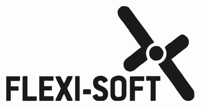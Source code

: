 <svg xmlns="http://www.w3.org/2000/svg" fill="none" viewBox="0 0 98 49">
  <g fill="currentColor" clip-path="url(#a)">
    <path d="M61.4 0h.3c.8 0 1.4.2 2 .7l2 2.6 1.4 2a90.8 90.8 0 0 1 1.6 2.2L69.8 9a178.8 178.8 0 0 1 4 5.4l.6 1 .3.3 1 1.5.5.6.2.3.2.2v.6h-.2a5.9 5.9 0 0 0-3.3 3.1 5.7 5.7 0 0 0 .2 5.1v.5c-.2.4-.6.6-1 .9l-.2.2-.8.6a536.6 536.6 0 0 0-1.4 1l-1.5 1.2-.3.3-.7.5c-1 .9-2.1 1.6-3.5 1.4-1-.2-1.8-.6-2.3-1.5-.6-1-.7-2-.4-3.1.4-1.4 1.7-2.2 2.7-3l1.4-1 .3-.3 2.5-2a49 49 0 0 1 2-1.5 27 27 0 0 0-1.5-2 97 97 0 0 1-1.9-2.7 304.7 304.7 0 0 0-2.2-3l-1-1.6-.8-1-1.8-2.6A88.8 88.8 0 0 0 59.7 7l-.2-.3A81.2 81.2 0 0 0 59 6a5 5 0 0 1-1-3.4c.3-1 .9-1.7 1.6-2.2.6-.4 1.1-.5 1.8-.5Zm32 15.8c.8.6 1.1 1.4 1.3 2.3a4 4 0 0 1-.7 2.6c-.6.8-1.5 1.4-2.3 2a39.2 39.2 0 0 0-1.3 1l-.5.4-.3.2-1.8 1.5-1.3 1-.5.4-.4.2 1.9 2.7 1.6 2.3.7.9a185.3 185.3 0 0 1 3.1 4.4 196.7 196.7 0 0 1 2.4 3.3l.7 1 .2.2.4.6c1 1.3 1.1 2.3 1 3.9a3.4 3.4 0 0 1-4.6 2.1c-1-.5-1.5-1.2-2.2-2.1l-.9-1.3a228.7 228.7 0 0 1-1.6-2.2l-1.6-2.4-1.1-1.5a177.4 177.4 0 0 0-2.1-2.9 77.5 77.5 0 0 1-1.4-1.8L81 32.9l-1-1.3v-.2a85.7 85.7 0 0 1-.7-.9c-.2-.2-.2-.2-.2-.6l.3-.1a5.9 5.9 0 0 0 3.4-3 6 6 0 0 0 .1-4.4 11.3 11.3 0 0 0-.2-.5c-.3-.5-.3-.5-.2-.7.1-.3.3-.5.6-.7l.3-.2.2-.2 1.3-1 .3-.1 1.9-1.5c4.2-3.4 4.2-3.4 6.4-1.7Z"/>
    <path d="M73.6 14.6a11 11 0 0 1 1.7 2l.2.3.5.7.1.2.4.5c.2.3.2.3.2.7l-.3.1a5.9 5.9 0 0 0-3.3 3 5.7 5.7 0 0 0 .2 5.1v.5c-.2.4-.6.6-1 .9l-.2.2-.8.6a477.4 477.4 0 0 0-1.4 1 71.6 71.6 0 0 0-1.8 1.5l-.7.5c-1 .9-2.1 1.6-3.5 1.4-1-.2-1.8-.6-2.3-1.5-.6-1-.7-2-.4-3.1.4-1.4 1.7-2.2 2.8-3l1.3-1 .3-.3 2.5-2c1.6-1.3 1.6-1.3 2.4-1.7l1.4-1 .3-.2a5 5 0 0 0 1.9-2.5c.1-1 0-1.8-.5-2.7v-.2Zm19.8 1.2c.8.6 1.1 1.4 1.3 2.3a4 4 0 0 1-.7 2.6c-.6.8-1.5 1.4-2.3 2a39.2 39.2 0 0 0-1.3 1l-.5.4-.3.2-1.4 1.1-1.2 1-.3.2-.4.4-.3.1-.2.2-.4.3c-.6.2-1 .6-1.6 1l-.3.3c-1.2.9-1.2.9-1.9 2.2 0 1 0 1.8.4 2.7l-.1.4a768.5 768.5 0 0 1-2-2.6v-.2a81.4 81.4 0 0 1-.7-.9c-.2-.2-.2-.2-.2-.6l.3-.1a5.9 5.9 0 0 0 3.4-3 6 6 0 0 0 .1-4.4 11.3 11.3 0 0 0-.3-.5c-.2-.5-.2-.5-.1-.7.1-.3.3-.5.6-.7l.3-.2.2-.2 1.3-1 .3-.1 1.9-1.5c4.2-3.4 4.2-3.4 6.4-1.7Zm-32.1 21c.6.6 1.1 1.2 1.2 2.2v2.9a108.1 108.1 0 0 0 0 3 5 5 0 0 1-.7 3c-1 1-1.9 1.1-3.2 1.1h-.5c-1 .1-2 0-2.8-.7-.7-.8-1-1.5-1-2.5v-5.5c0-1.2 0-2.2.7-3.1 1.7-1.4 4.5-1.8 6.3-.4Zm-4.4 2a2 2 0 0 0-.3 1.2v1.2a142 142 0 0 1 0 2.3V45c0 .8 0 .8.4 1.5.5.5 1.1.5 1.8.4.4 0 .6 0 1-.3.3-.4.3-.6.3-1.2a783.8 783.8 0 0 1 0-.8v-4.9a2 2 0 0 0-.4-.9c-.8-.6-2-.5-2.8.1Zm-31-2.5h2.6l1.8 3.6c.5-.5.7-1.2 1-1.8l.3-.9.1-.2.5-.7c.4-.2.9-.1 1.3-.1h1.3a5 5 0 0 1-.7 2.2l-.4.7a147.2 147.2 0 0 1-1 2.2l-.3.3c-.3.6-.3.6-.3 1.3l.2.3.1.3.5 1 .3.6a270 270 0 0 0 1 2.1l.2.4.2.3.1.2v.9a70.1 70.1 0 0 1-1.2 0h-1c-.3 0-.3 0-.5-.2l-.5-1-.2-.5a868 868 0 0 1-.4-.9l-.5-1-.7 1.1-.1.4a834.7 834.7 0 0 0-.6 1.3l-.2.4c-.1.3-.1.3-.4.4h-2.3c-.2-.4-.2-.6 0-1l.2-.4.3-.5.1-.3a166.7 166.7 0 0 0 1.4-2.8l.2-.5.2-.4c.2-.4.2-.5 0-.8a23 23 0 0 0-.3-.8l-.1-.3-.8-1.5-.5-1a86.3 86.3 0 0 0-.2-.4l-.3-.7-.2-.4-.1-1Zm-7.9 0h.4a626.3 626.3 0 0 0 .9 0h5.6v2.3h-4.8v2.8h4v2.2h-4v3h4.8V49l-.4.1h-6.8l-.1-.7v-7.2a1400 1400 0 0 1 0-3.7v-.3c0-1 0-1 .4-1Zm34 .7c.4.4.7.8.9 1.4l-.4.6a9.3 9.3 0 0 1-.4.2l-.3.1c-.7.4-.7.4-1 .4-.4-.2-.5-.5-.7-.9-.4-.3-.6-.3-1-.3s-.6.1-.9.3c-.3.5-.3.7-.2 1.3.5.7 1.3 1 2 1.3 1.3.6 2.4 1.4 2.9 2.7a5 5 0 0 1-.3 3.4c-.5.7-1 1.2-1.8 1.5a12.1 12.1 0 0 1-1.6 0h-.7c-1 0-1.6 0-2.3-.6l-.3-.3-.2-.2-.3-.3-.3-1.2.8-.4.3-.1c.7-.4.7-.4 1.2-.3l.3.5.5.6h1.2c.3 0 .5 0 .8-.2.3-.4.3-.9.2-1.4-.3-.7-1-1-1.6-1.2-2.6-1.3-2.6-1.3-3.2-2.7a4.8 4.8 0 0 1 0-3.2 3.6 3.6 0 0 1 2-1.7c1.4-.5 3.1-.4 4.3.7Zm12.5-.7a1745.3 1745.3 0 0 1 4 0 525 525 0 0 1 1.8 0h1.4v2.4h-1.5a392.3 392.3 0 0 1-1.7 0h-1.7v2.8h.9a1154.3 1154.3 0 0 1 1.4 0h1.7c.5.5.1 1.5.1 2.2l-4 .1v4.4c0 .8 0 .8-.2.9h-1.9l-.5-.2v-1.3a405.3 405.3 0 0 1 0-1.5v-2.6a776.8 776.8 0 0 0 0-2.2 1198.5 1198.5 0 0 1 0-3.6v-.4a2115.2 2115.2 0 0 0 0-.6l.2-.4Zm-64 0h7.2v1.5l-.1.9H6.2a373.3 373.3 0 0 1-1.6 0H2.9v2.8h4v2.2h-4v1.1a844.8 844.8 0 0 1 0 1.8v1.9c0 .3 0 .3-.3.5h-2V36.3Z"/>
    <path d="M79.6 21c1 .7 1.5 1.5 2 2.6a5 5 0 0 1-1 3.4c-.7.8-1.6 1.2-2.7 1.2a3.6 3.6 0 0 1-3.6-4.2c0-1 .5-1.8 1.2-2.5 1.2-1 2.7-1.1 4.1-.5Zm-70 15.2h1.5c.3 0 .3 0 .4.2v1.2a416.8 416.8 0 0 1 0 1.7v7.4h4.8v2.2c-.2.2-.5.1-.8.1H9a35.4 35.4 0 0 1 0-1.2 6978.3 6978.3 0 0 1 0-1.6 3350 3350 0 0 0 0-2.6v-2.2a1390.9 1390.9 0 0 1 0-3.8v-.3c0-1 0-1 .6-1Zm63 0H80v2.4l-2.4.1v1a3079.6 3079.6 0 0 1 0 4.8 1053.5 1053.5 0 0 1 0 2.5v1.2c0 .7 0 .7-.2.8a6.3 6.3 0 0 1-.5 0H75a27.8 27.8 0 0 1 0-1v-9.4h-2.3v-2.3Zm-36.5 0h2.3a5399 5399 0 0 1 0 7.3 1622.9 1622.9 0 0 1 0 3V49a6.3 6.3 0 0 1-.6 0h-1.4l-.3-.1a7.1 7.1 0 0 1 0-.5V36.3Zm4.7 6.8h2l1.4.1v2.5a569.5 569.5 0 0 1-2.2 0h-1.7c-.2-.3-.1-.9-.1-1.2v-.9c0-.5.2-.5.6-.5Zm40.7-10 .5.8-.1.4-.6-.9.2-.1V33Z"/>
  </g>
  <defs>
    <clipPath id="a">
      <path fill="currentColor" d="M.5 0h97v49H.5z"/>
    </clipPath>
  </defs>
</svg>